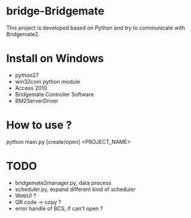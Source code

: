 bridge-Bridgemate
=================
This project is developed based on Python and try to communicate with Bridgemate2.




Install on Windows
===================
- python27
- win32com python module
- Access 2010
- Bridgemate Controller Software
- BM2ServerDriver



How to use ?
============
python main.py [create/open] <PROJECT_NAME>


TODO
====
- bridgemate2manager.py, data process 
- scheduler.py, expand different kind of scheduler
- WebUI ?
- QR code -> copy ?
- error handle of BCS, if can't open ?